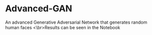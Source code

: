 # Advanced-GAN
An advanced Generative Adversarial Network that generates random human faces
<\br>Results can be seen in the Notebook
